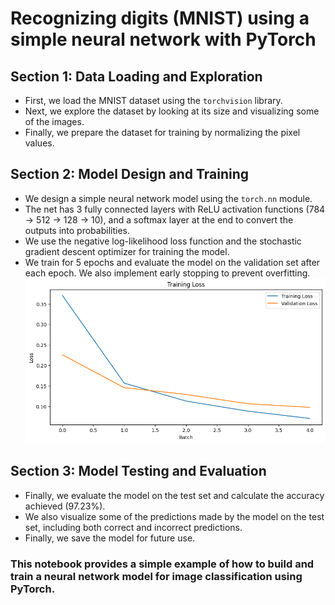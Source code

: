 # Recognizing digits (MNIST) using a simple neural network with PyTorch

## Section 1: Data Loading and Exploration
- First, we load the MNIST dataset using the `torchvision` library.
- Next, we explore the dataset by looking at its size and visualizing some of the images.
- Finally, we prepare the dataset for training by normalizing the pixel values.

## Section 2: Model Design and Training
- We design a simple neural network model using the `torch.nn` module.
- The net has 3 fully connected layers with ReLU activation functions (784 -> 512 -> 128 -> 10), and a softmax layer at the end to convert the outputs into probabilities.
- We use the negative log-likelihood loss function and the stochastic gradient descent optimizer for training the model.
- We train for 5 epochs and evaluate the model on the validation set after each epoch. We also implement early stopping to prevent overfitting.
![loss per epoch](loss_per_epoch.png)

## Section 3: Model Testing and Evaluation
- Finally, we evaluate the model on the test set and calculate the accuracy achieved (97.23%).
- We also visualize some of the predictions made by the model on the test set, including both correct and incorrect predictions.
- Finally, we save the model for future use.

### This notebook provides a simple example of how to build and train a neural network model for image classification using PyTorch.